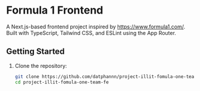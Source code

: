 # Formula 1 Frontend

A Next.js-based frontend project inspired by https://www.formula1.com/. Built with TypeScript, Tailwind CSS, and ESLint using the App Router.

## Getting Started

1. Clone the repository:
   ```bash
   git clone https://github.com/datphannn/project-illit-fomula-one-team-fe.git
   cd project-illit-fomula-one-team-fe
   ```
